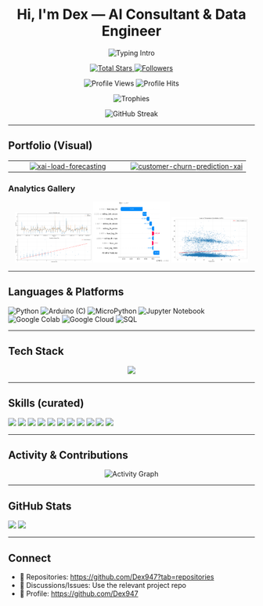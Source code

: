 <!-- Profile README for Dex947 -->

<h1 align="center">Hi, I'm Dex — AI Consultant & Data Engineer</h1>

<p align="center">
  <img src="https://readme-typing-svg.demolab.com?font=Fira+Code&pause=1000&center=true&vCenter=true&width=700&lines=AI+Consultant+%26+Data+Engineer;Predictive+Maintenance+%7C+Energy+Analytics+%7C+XAI;Time+Series+%7C+Anomaly+Detection+%7C+MLOps" alt="Typing Intro" />
</p>

<p align="center">
  <a href="https://github.com/Dex947?tab=repositories&sort=stargazers">
    <img alt="Total Stars" src="https://custom-icon-badges.herokuapp.com/badge/dynamic/json?logo=star&color=55960c&labelColor=488207&label=Stars&style=for-the-badge&query=%24.stars&url=https://api.github-star-counter.workers.dev/user/Dex947"/>
  </a>
  <a href="https://github.com/Dex947?tab=followers">
    <img alt="Followers" src="https://custom-icon-badges.herokuapp.com/github/followers/Dex947?color=236ad3&labelColor=1155ba&style=for-the-badge&logo=person-add&label=Follow&logoColor=white"/>
  </a>
</p>

<p align="center">
  <img src="https://komarev.com/ghpvc/?username=Dex947&style=for-the-badge&color=blue" alt="Profile Views"/>
  <img src="https://hits.seeyoufarm.com/api/count/incr/badge.svg?url=https%3A%2F%2Fgithub.com%2FDex947&count_bg=%2379C83D&title_bg=%23555555&icon=github.svg&icon_color=%23E7E7E7&title=hits&edge_flat=false" alt="Profile Hits"/>
</p>

<p align="center">
  <img src="https://github-profile-trophy.vercel.app/?username=Dex947&theme=gruvbox&no-frame=true&no-bg=true&margin-w=4" alt="Trophies"/>
</p>

<p align="center">
  <img src="https://streak-stats.demolab.com?user=Dex947&theme=gotham&hide_border=true" alt="GitHub Streak"/>
</p>

---

## Portfolio (Visual)

<table>
<tr>
<td width="50%" align="center">
  <a href="https://github.com/Dex947/xai-load-forecasting">
    <img src="https://github-readme-stats.vercel.app/api/pin/?username=Dex947&repo=xai-load-forecasting&theme=gotham" alt="xai-load-forecasting" />
  </a>
</td>
<td width="50%" align="center">
  <a href="https://github.com/Dex947/customer-churn-prediction-xai">
    <img src="https://github-readme-stats.vercel.app/api/pin/?username=Dex947&repo=customer-churn-prediction-xai&theme=gotham" alt="customer-churn-prediction-xai" />
  </a>
</td>
</tr>
</table>

### Analytics Gallery
<p align="center">
  <img src="https://raw.githubusercontent.com/Dex947/xai-load-forecasting/main/docs/figures/model_predictions.png" alt="Predictions vs Actual" width="31%"/>
  <img src="https://raw.githubusercontent.com/Dex947/xai-load-forecasting/main/docs/figures/shap_waterfall_example.png" alt="SHAP Waterfall" width="31%"/>
  <img src="https://raw.githubusercontent.com/Dex947/xai-load-forecasting/main/docs/figures/load_vs_temperature.png" alt="Load vs Temperature" width="31%"/>
</p>

---

## Languages & Platforms

<p>
  <img height="26" src="https://img.shields.io/badge/Python-3776AB?logo=python&logoColor=white" title="Python"/>
  <img height="26" src="https://img.shields.io/badge/Arduino%20(C)-00979D?logo=arduino&logoColor=white" title="Arduino (C)"/>
  <img height="26" src="https://img.shields.io/badge/MicroPython-2B2D2F?logo=python&logoColor=white" title="MicroPython"/>
  <img height="26" src="https://img.shields.io/badge/Jupyter%20Notebook-F37626?logo=jupyter&logoColor=white" title="Jupyter Notebook"/>
  <img height="26" src="https://img.shields.io/badge/Google%20Colab-F9AB00?logo=googlecolab&logoColor=white" title="Google Colab"/>
  <img height="26" src="https://img.shields.io/badge/Google%20Cloud-4285F4?logo=googlecloud&logoColor=white" title="Google Cloud"/>
  <img height="26" src="https://img.shields.io/badge/SQL-336791?logo=postgresql&logoColor=white" title="SQL"/>
</p>

---

## Tech Stack

<p align="center">
  <img src="https://skillicons.dev/icons?i=python,arduino,raspberrypi,pytorch,tensorflow,sklearn,pandas,numpy,jupyter,git,github,docker,airflow,gcp&perline=8" />
</p>

---

## Skills (curated)

<p>
  <img height="26" src="https://img.shields.io/badge/Time%20Series%20Forecasting-1D2F6F?logo=clockify&logoColor=white" />
  <img height="26" src="https://img.shields.io/badge/Time%20Series%20Analysis-0B7285?logo=clockify&logoColor=white" />
  <img height="26" src="https://img.shields.io/badge/Anomaly%20Detection-4F46E5?logo=detective&logoColor=white" />
  <img height="26" src="https://img.shields.io/badge/Predictive%20Maintenance-0E7490?logo=raspberrypi&logoColor=white" />
  <img height="26" src="https://img.shields.io/badge/ETL%20Pipelines-0A9396?logo=databricks&logoColor=white" />
  <img height="26" src="https://img.shields.io/badge/Data%20Visualization-0D9488?logo=plotly&logoColor=white" />
  <img height="26" src="https://img.shields.io/badge/Model%20Evaluation-6B7280?logo=google-analytics&logoColor=white" />
  <img height="26" src="https://img.shields.io/badge/PyTorch-EE4C2C?logo=pytorch&logoColor=white" />
  <img height="26" src="https://img.shields.io/badge/TensorFlow-FF6F00?logo=tensorflow&logoColor=white" />
  <img height="26" src="https://img.shields.io/badge/Pytest%20(Automated%20Testing)-0A9EDC?logo=pytest&logoColor=white" />
  <img height="26" src="https://img.shields.io/badge/Orchestration-3B82F6?logo=apacheairflow&logoColor=white" />
</p>

---

## Activity & Contributions

<p align="center">
  <img src="https://github-readme-activity-graph.vercel.app/graph?username=Dex947&theme=tokyo-night&hide_border=true&area=true" alt="Activity Graph"/>
</p>

---

## GitHub Stats

<p>
  <img height="150" src="https://github-readme-stats.vercel.app/api?username=Dex947&theme=gotham&show_icons=true&hide_title=true" />
  <img height="150" src="https://github-readme-stats.vercel.app/api/top-langs/?username=Dex947&layout=compact&theme=gotham&hide_title=true" />
</p>

---

## Connect

- 🔗 Repositories: https://github.com/Dex947?tab=repositories
- 💬 Discussions/Issues: Use the relevant project repo
- 📌 Profile: https://github.com/Dex947